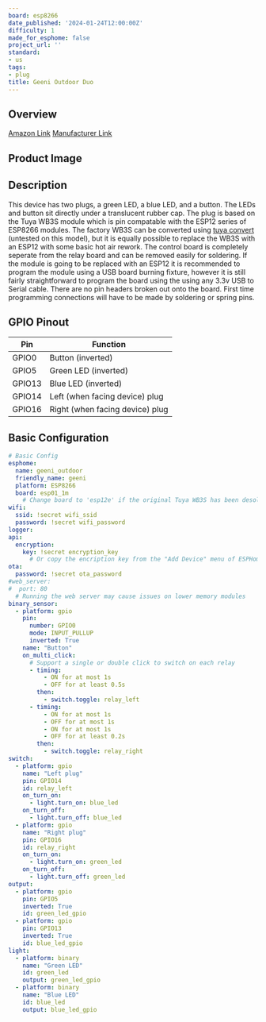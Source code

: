 ```yaml
---
board: esp8266
date_published: '2024-01-24T12:00:00Z'
difficulty: 1
made_for_esphome: false
project_url: ''
standard:
- us
tags:
- plug
title: Geeni Outdoor Duo
---
```


## Overview

[Amazon Link](https://amzn.to/3S3zypi)
[Manufacturer Link](https://mygeeni.com/products/outdoor-duo-dual-outlet-smart-wi-fi-plug-grey)

## Product Image

## Description

This device has two plugs, a green LED, a blue LED, and a button. The LEDs and button sit directly under a translucent rubber cap.
The plug is based on the Tuya WB3S module which is pin compatable with the ESP12 series of ESP8266 modules.
The factory WB3S can be converted using [tuya convert](https://devices.esphome.io/guides/tuya-convert) (untested on this model), but it is equally possible to replace the WB3S with an ESP12 with some basic hot air rework.
The control board is completely seperate from the relay board and can be removed easily for soldering.
If the module is going to be replaced with an ESP12 it is recommended to program the module using a USB board burning fixture, however it is still fairly straightforward to program the board using the using any 3.3v USB to Serial cable.
There are no pin headers broken out onto the board. First time programming connections will have to be made by soldering or spring pins.

## GPIO Pinout

| Pin    | Function                        |
| ------ | ------------------------------- |
| GPIO0  | Button (inverted)               |
| GPIO5  | Green LED (inverted)            |
| GPIO13 | Blue LED (inverted)             |
| GPIO14 | Left (when facing device) plug  |
| GPIO16 | Right (when facing device) plug |

## Basic Configuration

```yaml
# Basic Config
esphome:
  name: geeni_outdoor
  friendly_name: geeni
  platform: ESP8266
  board: esp01_1m
    # Change board to 'esp12e' if the original Tuya WB3S has been desoldered and replaced with an ESP12
wifi:
  ssid: !secret wifi_ssid
  password: !secret wifi_password
logger:
api:
  encryption:
    key: !secret encryption_key
      # Or copy the encription key from the "Add Device" menu of ESPHome
ota:
  password: !secret ota_password
#web_server:
#  port: 80
  # Running the web server may cause issues on lower memory modules
binary_sensor:
  - platform: gpio
    pin:
      number: GPIO0
      mode: INPUT_PULLUP
      inverted: True
    name: "Button"
    on_multi_click:
      # Support a single or double click to switch on each relay
      - timing:
          - ON for at most 1s
          - OFF for at least 0.5s
        then:
          - switch.toggle: relay_left
      - timing:
          - ON for at most 1s
          - OFF for at most 1s
          - ON for at most 1s
          - OFF for at least 0.2s
        then:
          - switch.toggle: relay_right
switch:
  - platform: gpio
    name: "Left plug"
    pin: GPIO14
    id: relay_left
    on_turn_on:
      - light.turn_on: blue_led
    on_turn_off:
      - light.turn_off: blue_led
  - platform: gpio
    name: "Right plug"
    pin: GPIO16
    id: relay_right
    on_turn_on:
      - light.turn_on: green_led
    on_turn_off:
      - light.turn_off: green_led
output:
  - platform: gpio
    pin: GPIO5
    inverted: True
    id: green_led_gpio
  - platform: gpio
    pin: GPIO13
    inverted: True
    id: blue_led_gpio
light:
  - platform: binary
    name: "Green LED"
    id: green_led
    output: green_led_gpio
  - platform: binary
    name: "Blue LED"
    id: blue_led
    output: blue_led_gpio
```